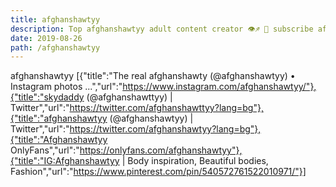 ```yaml
---
title: afghanshawtyy
description: Top afghanshawtyy adult content creator 👁♐️ 👑 subscribe afghanshawtyy to my porn site below IG afghanshawtyy
date: 2019-08-26
path: /afghanshawtyy
---
```


afghanshawtyy
[{"title":"The real afghanshawty (@afghanshawtyy) • Instagram photos ...","url":"https://www.instagram.com/afghanshawtyy/"},{"title":"skydaddy (@afghanshawttyy) | Twitter","url":"https://twitter.com/afghanshawttyy?lang=bg"},{"title":"afghanshawtyy (@afghanshawtyy) | Twitter","url":"https://twitter.com/afghanshawtyy?lang=bg"},{"title":"Afghanshawtyy OnlyFans","url":"https://onlyfans.com/afghanshawtyy"},{"title":"IG:Afghanshawtyy | Body inspiration, Beautiful bodies, Fashion","url":"https://www.pinterest.com/pin/540572761522010971/"}]

